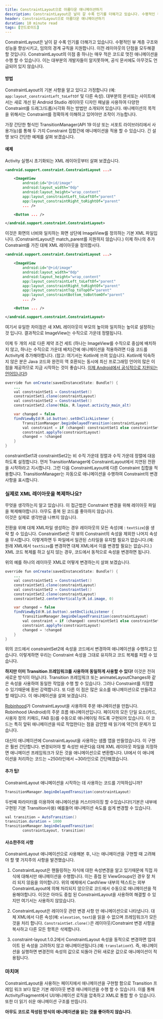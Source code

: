 ```yaml
---
title: ConstraintLayout으로 아름다운 애니메이션하기
description: ConstraintLayout은 날이 갈 수록 인기를 더해가고 있습니다. 수평적인 뷰 계층 구조와 성능을 향상시키고, 임의의 경계 규칙을 지원합니다. 이전 레이아웃의 단점을 모두해결 할 것입니다. ConstraintLayout의 이점 중 하나는 매우 적은 코드로 멋진 애니메이션을 수행 할 수 있습니다. 이는 대부분의 개발자들이 알지못하며, 공식 문서에도 아무것도 언급되어 있지 않습니다.
header: ConstraintLayout으로 아름다운 애니메이션하기
duration: 10 minute read
tags: [안드로이드]
---
```


ConstraintLayout은 날이 갈 수록 인기를 더해가고 있습니다. 수평적인 뷰 계층 구조와 성능을 향상시키고, 임의의 경계 규칙을 지원합니다. 이전 레이아웃의 단점을 모두해결 할 것입니다. ConstraintLayout의 이점 중 하나는 매우 적은 코드로 멋진 애니메이션을 수행 할 수 있습니다. 이는 대부분의 개발자들이 알지못하며, 공식 문서에도 아무것도 언급되어 있지 않습니다.

#### 방법
ConstraintLayout의 기본 사항을 알고 있다고 가정합니다 (예: `app:layout_constraintLeft_toLeftOf` 및 다른 속성). 대부분의 문서또는 사이트에서는 새로 개선 된 Android Studio 레이아웃 디자인 패널을 사용하여 다양한 Constraint를 드래그/드롭/시각화 하는 방법만 소개되어 있습니다. 애니메이션의 목적을 위해서는 Constraint를 정확하게 이해하고 있어야만 조작이 가능합니다.  

가장 간단한 형식인 TransitionManager(API 19 이상 또는 서포트 라이브러리에서 사용가능)를 통해 두 가지 Constraint 집합간에 애니메이션을 적용 할 수 있습니다. 긴 설명 보다 간단한 예제를 살펴 보겠습니다.

#### 예제
Activity 실행시 초기화되는 XML 레이아웃부터 살펴 보겠습니다.

```xml
<android.support.constraint.ConstraintLayout ...>

    <ImageView
        android:id="@+id/image"
        android:layout_width="0dp"
        android:layout_height="wrap_content"
        app:layout_constraintLeft_toLeftOf="parent"
        app:layout_constraintRight_toRightOf="parent"
        ... />

    <Button ... />

</android.support.constraint.ConstraintLayout>
```
이것은 화면의 너비와 일치하는 화면 상단에 ImageView를 정의하는 기본 XML 파일입니다. (ConstraintLayout은 match_parent를 지원하지 않습니다.) 이제 하나의 추가 Constraint를 가진 대체 XML 레이아웃을 정의합시다.

```xml
<android.support.constraint.ConstraintLayout ...>

    <ImageView
        android:id="@+id/image"
        android:layout_width="0dp"
        android:layout_height="wrap_content"
        app:layout_constraintLeft_toLeftOf="parent"
        app:layout_constraintRight_toRightOf="parent"
        app:layout_constraintTop_toTopOf="parent"
        app:layout_constraintBottom_toBottomOf="parent"
        ... />

    <Button ... />

</android.support.constraint.ConstraintLayout>
```

여기서 유일한 차이점은 새 XML 레이아웃이 부모의 높이와 일치하는 높이로 설정하는것 입니다. 결과적으로 ImageView는 수직으로 가운데 정렬됩니다.  

이제 두 개의 서로 다른 제약 조건 세트 (하나는 ImageView를 수직으로 중심에 배치하지 않고, 하나는 수직으로 가운데 배치)간에 애니메이션을 적용하려면 다음 코드를 Activity에 추가해야합니다.
(참고: 여기서는 Kotlin에 쓰여 있습니다. Kotlin에 익숙하지 않은 분은 Java 코드와 완전히 역 호환되는 동시에 최신 프로그래밍 언어의 많은 이점을 제공하므로 지금 시작하는 것이 좋습니다. [이제 Android에서 공식적으로 지원되는 언어입니다!](https://developer.android.com/kotlin/index.html))

```java
override fun onCreate(savedInstanceState: Bundle?) {
    ...
    val constraintSet1 = ConstraintSet()
    constraintSet1.clone(constraintLayout)
    val constraintSet2 = ConstraintSet()
    constraintSet2.clone(this, R.layout.activity_main_alt)

    var changed = false
    findViewById(R.id.button).setOnClickListener {
        TransitionManager.beginDelayedTransition(constraintLayout)
        val constraint = if (changed) constraintSet1 else constraintSet2
        constraint.applyTo(constraintLayout)
        changed = !changed
    }
}
```

constraintSet1과 constraintSet2는 비 수직 가운데 정렬과 수직 가운데 정렬에 대응하도록 설정합니다. 먼저 TransitionManager에 ConstraintLayout에서 지연된 전환을 시작하라고 지시합니다. 그런 다음 ConstraintLayout에 다른 Constraint 집합을 적용합니다. TransitionManager는 자동으로 애니메이션을 수행하여 Constraint의 변경 사항을 표시합니다.



### 실제로 XML 레이아웃을 복제하나요?  

무엇을 생각하는지 알고 있습니다. 이 접근법은 Constraint 변경을 위해 레이아웃 파일을 복제해야합니다. 아무도 중복 된 코드를 좋아하지 않습니다.  
이것은 실제로 생각만큼 나쁘지 않습니다.  

전환을 위해 대체 XML파일 생성하는 경우 레이아웃의 모든 속성(예 : `textSize`)을 생략 할 수 있습니다. ConstraintSet은 각 뷰의 Constraint의 속성을 제외한 나머지 속성을 무시합니다. 이렇게하면 두 파일에서 일관된 스타일을 유지할 필요가 없습니다.(예: 원래 XML에서 `textSize`를 변경하면 대체 XML에서 이를 변경할 필요는 없습니다.)
XML 코드 복제를 하고 싶지 않는 경우, 코드에서 동적으로 속성을 변경하면 됩니다.  

위의 예를 하나의 레이아웃 XML로 어떻게 변경하는지 살펴 보겠습니다.

```java
override fun onCreate(savedInstanceState: Bundle?) {
    ...
    val constraintSet1 = ConstraintSet()
    constraintSet1.clone(constraintLayout)
    val constraintSet2 = ConstraintSet()
    constraintSet2.clone(constraintLayout)
    constraintSet2.centerVertically(R.id.image, 0)

    var changed = false
    findViewById(R.id.button).setOnClickListener {
        TransitionManager.beginDelayedTransition(constraintLayout)
        val constraint = if (changed) constraintSet1 else constraintSet2
        constraint.applyTo(constraintLayout)
        changed = !changed
    }
}
```
위의 코드에서 constraintSet2에 속성을 코드에서 변경하여 애니메이션을 수행하고 있습니다. 이렇게하면 우리는 Constraint 속성을 그대로 유지하고 코드 복제를 피할 수 있습니다.  

**하지만 이미 Transition 프레임워크를 사용하여 동일하게 사용할 수 있다!**
이것은 전혀 새로운 방식이 아닙니다. Transition 프레임워크 또는 animateLayoutChanges와 같은 속성을 사용하여 동일한 작업을 수행 할 수 있습니다. 그러나 Constraint를 지정할 수 있기때문에 훤씬 강력합니다. 또 다른 이 점은 많은 요소를 애니메이션으로 만들려고 할 때입니다. 이 애니메이션을 살펴 보겠습니다.  

[Robinhood](https://robinhood.com)가 ConstraintLayout을 사용하여 주문 애니메이션을 만듭니다. Robinhood (Android)의 주문 흐름 애니메이션입니다. 페이지의 모든 단일 요소(카드, 사용자 정의 키패드, FAB 등)를 수동으로 애니메이팅 하도록 구현되어 있습니다. 이 코드는 특히 앞뒤 애니메이션을 따로 작업한다는 점을 감안할 때 읽기에 약간의 문제가 있습니다.  

대신이 애니메이션에 ConstraintLayout을 사용하는 샘플 앱을 만들었습니다. 이 구현은 훨씬 간단합니다. 변경되어야 할 속성만 바꾼다음 대체 XML 레이아웃 파일을 지정하면 애니메이션 프레임워크가 모든 것을 애니메이션으로 변환합니다. UI에서 이 애니메이션을 처리하는 코드는 ~250라인에서 ~30라인으로 간단해졌습니다.


#### 추가 팁!

ConstraintLayout 애니메이션을 시작하는 데 사용하는 코드를 기억하십니까?

```java
TransitionManager.beginDelayedTransition(constraintLayout)
```

두번째 파라미터를 이용하여 애니메이션을 커스터마이징 할 수있습니다!(기본은 내부에 구현된 기본 Transition사용) 예를들어 애니메이션 속도를 쉽게 변경할 수 있습니다.  

```java
val transition = AutoTransition()
transition.duration = 1000
TransitionManager.beginDelayedTransition(
        constraintLayout, transition)
```


#### 사소한주의 사항
ConstraintLayout 애니메이션으로 사용해본 후, 나는 애니메이션을 구현할 때 고려해야 할 몇 가지주의 사항을 발견했습니다.


1. ConstraintLayout은 핸들링하는 자식에 대한 속성변경을 알고 있기때문에 직접 자식에 대해서만 애니메이션을 수행합니다. 이는 중첩 된 ViewGroups인 경우 잘 처리 되지 않음을 의미합니다. 위의 예제에서 CardView 내부의 텍스트는 외부 ConstraintLayout에 의해 처리되지 않으므로 코드에서 수동으로 애니메이션을 적용해야합니다. 이것은 아마도 중첩 된 ConstraintLayout을 사용하여 해결할 수 있지만 여기서는 사용하지 않았습니다.
2. ConstraintLayout은 레이아웃 관련 변경 사항 만 애니메이션으로 나타냅니다. 대체 XML에서 다른 속성(예: `elevation`, `text`)을 읽을 수 없으며 프레임워크가 모든 것을 처리 합니다. `ConstraintSet.clone()`은 레이아웃/Constraint 변경 사항을 복사하고 다른 모든 항목은 삭제합니다.

3. constraint-layout:1.0.2에서 ConstraintLayout 속성을 동적으로 변경하면 업데이트 된 속성을 고려하지 않고 애니메이션됩니다.(예: `translationY`). 즉, 애니메이션을 실행하면 변경전의 속성의 값으로 되돌아 간뒤 새로운 값으로 애니메이션이 적용됩니다.  


### 마치며

ConstraintLayout을 사용하는 페이지에서 애니메이션을 구현할 함으로 Transition 프레임 워크 보다 많은 기본 레이아웃 변경 애니메이션을 수행 할 수 있습니다. 이를 통해 Activity/Fragment에서 UI/애니메이션 로직을 압축하고 XML로 통합 할 수 있습니다. 또한 더 읽기 쉬운 애니메이션 구조를 만듭니다.  


**아무도 코드로 작성된 방식의 애니메이션을 읽는 것을 좋아하지 않습니다.**